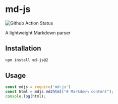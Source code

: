 # md-js

![Github Action Status](https://github.com/hangxingliu/mdjs/actions/workflows/v2.yaml/badge.svg?branch=master)

A lightweight Markdown parser

## Installation

``` bash
npm install md-js@2
```

##  Usage

``` javascript
const mdjs = require('md-js')
const html = mdjs.md2html("# Markdown content");
console.log(html);
```

